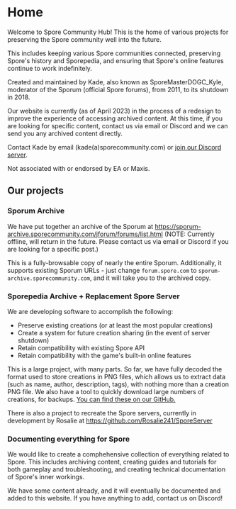 # Home
Welcome to Spore Community Hub! This is the home of various projects for preserving the Spore community well into the future.

This includes keeping various Spore communities connected, preserving Spore's history and Sporepedia, and ensuring that Spore's online features continue to work indefinitely.

Created and maintained by Kade, also known as SporeMasterDOGC_Kyle, moderator of the Sporum (official Spore forums), from 2011, to its shutdown in 2018.

Our website is currently (as of April 2023) in the process of a redesign to improve the experience of accessing archived content. At this time, if you are looking for specific content, contact us via email or Discord and we can send you any archived content directly.

Contact Kade by email (kade(a)sporecommunity.com) or [join our Discord server](https://discord.gg/66jVk3X).

Not associated with or endorsed by EA or Maxis.

## Our projects

### Sporum Archive
We have put together an archive of the Sporum at <https://sporum-archive.sporecommunity.com/jforum/forums/list.html> (NOTE: Currently offline, will return in the future. Please contact us via email or Discord if you are looking for a specific post.)

This is a fully-browsable copy of nearly the entire Sporum. Additionally, it supports existing Sporum URLs - just change `forum.spore.com` to `sporum-archive.sporecommunity.com`, and it will take you to the archived copy.

### Sporepedia Archive + Replacement Spore Server
We are developing software to accomplish the following:
- Preserve existing creations (or at least the most popular creations)
- Create a system for future creation sharing (in the event of server shutdown)
- Retain compatibility with existing Spore API
- Retain compatibility with the game's built-in online features

This is a large project, with many parts. So far, we have fully decoded the format used to store creations in PNG files, which allows us to extract data (such as name, author, description, tags), with nothing more than a creation PNG file. We also have a tool to quickly download large numbers of creations, for backups. [You can find these on our GitHub.](https://github.com/Spore-Community)

There is also a project to recreate the Spore servers, currently in development by Rosalie at https://github.com/Rosalie241/SporeServer

### Documenting everything for Spore
We would like to create a comphehensive collection of everything related to Spore. This includes archiving content, creating guides and tutorials for both gameplay and troubleshooting, and creating technical documentation of Spore's inner workings.

We have some content already, and it will eventually be documented and added to this website. If you have anything to add, contact us on Discord!
